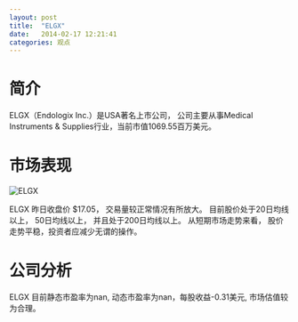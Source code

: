 ```yaml
---
layout: post
title:  "ELGX"
date:   2014-02-17 12:21:41
categories: 观点
---
```


# 简介
ELGX（Endologix Inc.）是USA著名上市公司，
公司主要从事Medical Instruments & Supplies行业，当前市值1069.55百万美元。

# 市场表现

![ELGX](http://finviz.com/chart.ashx?t=ELGX&ty=c&ta=1&p=d&s=l)

ELGX 昨日收盘价 $17.05，
交易量较正常情况有所放大。
目前股价处于20日均线以上，
50日均线以上，
并且处于200日均线以上。
从短期市场走势来看，
股价走势平稳，投资者应减少无谓的操作。

# 公司分析
ELGX 目前静态市盈率为nan, 动态市盈率为nan，每股收益-0.31美元,
市场估值较为合理。
